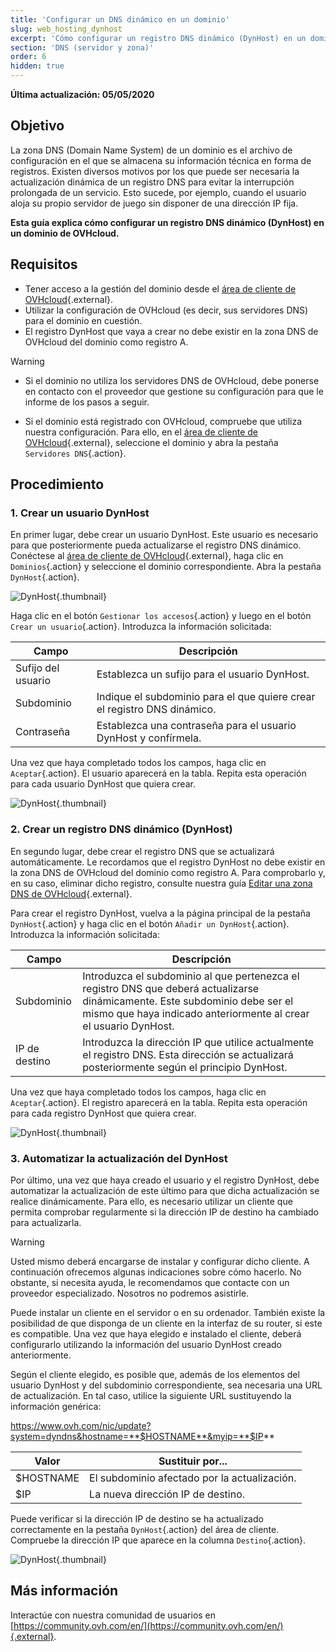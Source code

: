 ```yaml
---
title: 'Configurar un DNS dinámico en un dominio'
slug: web_hosting_dynhost
excerpt: 'Cómo configurar un registro DNS dinámico (DynHost) en un dominio de OVHcloud'
section: 'DNS (servidor y zona)'
order: 6
hidden: true
---
```


**Última actualización: 05/05/2020**

## Objetivo

La zona DNS (Domain Name System) de un dominio es el archivo de configuración en el que se almacena su información técnica en forma de registros. Existen diversos motivos por los que puede ser necesaria la actualización dinámica de un registro DNS para evitar la interrupción prolongada de un servicio. Esto sucede, por ejemplo, cuando el usuario aloja su propio servidor de juego sin disponer de una dirección IP fija. 

**Esta guía explica cómo configurar un registro DNS dinámico (DynHost) en un dominio de OVHcloud.**

## Requisitos

- Tener acceso a la gestión del dominio desde el [área de cliente de OVHcloud](https://ca.ovh.com/auth/?action=gotomanager&from=https://www.ovh.com/world/&ovhSubsidiary=ws){.external}.
- Utilizar la configuración de OVHcloud (es decir, sus servidores DNS) para el dominio en cuestión. 
- El registro DynHost que vaya a crear no debe existir en la zona DNS de OVHcloud del dominio como registro A.

> [!warning]
>
> - Si el dominio no utiliza los servidores DNS de OVHcloud, debe ponerse en contacto con el proveedor que gestione su configuración para que le informe de los pasos a seguir.
> 
> - Si el dominio está registrado con OVHcloud, compruebe que utiliza nuestra configuración. Para ello, en el [área de cliente de OVHcloud](https://ca.ovh.com/auth/?action=gotomanager&from=https://www.ovh.com/world/&ovhSubsidiary=ws){.external}, seleccione el dominio y abra la pestaña `Servidores DNS`{.action}.
>

## Procedimiento

### 1. Crear un usuario DynHost

En primer lugar, debe crear un usuario DynHost. Este usuario es necesario para que posteriormente pueda actualizarse el registro DNS dinámico. Conéctese al [área de cliente de OVHcloud](https://ca.ovh.com/auth/?action=gotomanager&from=https://www.ovh.com/world/&ovhSubsidiary=ws){.external}, haga clic en `Dominios`{.action} y seleccione el dominio correspondiente. Abra la pestaña `DynHost`{.action}.

![DynHost](images/use-dynhost-step1.png){.thumbnail}

Haga clic en el botón `Gestionar los accesos`{.action} y luego en el botón `Crear un usuario`{.action}. Introduzca la información solicitada:

|Campo|Descripción|
|---|---|
|Sufijo del usuario|Establezca un sufijo para el usuario DynHost.|
|Subdominio|Indique el subdominio para el que quiere crear el registro DNS dinámico.|
|Contraseña|Establezca una contraseña para el usuario DynHost y confírmela.|

Una vez que haya completado todos los campos, haga clic en `Aceptar`{.action}. El usuario aparecerá en la tabla.
 Repita esta operación para cada usuario DynHost que quiera crear.

![DynHost](images/use-dynhost-step2.png){.thumbnail}

### 2. Crear un registro DNS dinámico (DynHost)

En segundo lugar, debe crear el registro DNS que se actualizará automáticamente. Le recordamos que el registro DynHost no debe existir en la zona DNS de OVHcloud del dominio como registro A. Para comprobarlo y, en su caso, eliminar dicho registro, consulte nuestra guía [Editar una zona DNS de OVHcloud](../web_hosting_como_editar_mi_zona_dns/){.external}.

Para crear el registro DynHost, vuelva a la página principal de la pestaña `DynHost`{.action} y haga clic en el botón `Añadir un DynHost`{.action}. Introduzca la información solicitada:

|Campo|Descripción|
|---|---|
|Subdominio|Introduzca el subdominio al que pertenezca el registro DNS que deberá actualizarse dinámicamente. Este subdominio debe ser el mismo que haya indicado anteriormente al crear el usuario DynHost.|
|IP de destino|Introduzca la dirección IP que utilice actualmente el registro DNS. Esta dirección se actualizará posteriormente según el principio DynHost.|

Una vez que haya completado todos los campos, haga clic en `Aceptar`{.action}. El registro aparecerá en la tabla.
 Repita esta operación para cada registro DynHost que quiera crear.

![DynHost](images/use-dynhost-step3.png){.thumbnail}

### 3. Automatizar la actualización del DynHost

Por último, una vez que haya creado el usuario y el registro DynHost, debe automatizar la actualización de este último para que dicha actualización se realice dinámicamente. Para ello, es necesario utilizar un cliente que permita comprobar regularmente si la dirección IP de destino ha cambiado para actualizarla.

> [!warning]
>
> Usted mismo deberá encargarse de instalar y configurar dicho cliente.  A continuación ofrecemos algunas indicaciones sobre cómo hacerlo. No obstante, si necesita ayuda, le recomendamos que contacte con un proveedor especializado. Nosotros no podremos asistirle. 
>

Puede instalar un cliente en el servidor o en su ordenador. También existe la posibilidad de que disponga de un cliente en la interfaz de su router, si este es compatible. Una vez que haya elegido e instalado el cliente, deberá configurarlo utilizando la información del usuario DynHost creado anteriormente.

Según el cliente elegido, es posible que, además de los elementos del usuario DynHost y del subdominio correspondiente, sea necesaria una URL de actualización. En tal caso, utilice la siguiente URL sustituyendo la información genérica:

https://www.ovh.com/nic/update?system=dyndns&hostname=**$HOSTNAME**&myip=**$IP**

|Valor|Sustituir por...|
|---|---|
|$HOSTNAME|El subdominio afectado por la actualización.|
|$IP|La nueva dirección IP de destino.|

Puede verificar si la dirección IP de destino se ha actualizado correctamente en la pestaña `DynHost`{.action} del área de cliente. Compruebe la dirección IP que aparece en la columna `Destino`{.action}.

![DynHost](images/use-dynhost-step4.png){.thumbnail}

## Más información

Interactúe con nuestra comunidad de usuarios en [https://community.ovh.com/en/](https://community.ovh.com/en/){.external}.
